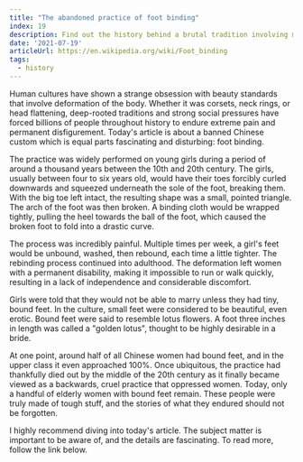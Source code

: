 ```yaml
---
title: "The abandoned practice of foot binding"
index: 19
description: Find out the history behind a brutal tradition involving many broken toes.
date: '2021-07-19'
articleUrl: https://en.wikipedia.org/wiki/Foot_binding
tags:
  - history
---
```


Human cultures have shown a strange obsession with beauty standards that involve deformation of the body. Whether it was corsets, neck rings, or head flattening, deep-rooted traditions and strong social pressures have forced billions of people throughout history to endure extreme pain and permanent disfigurement. Today's article is about a banned Chinese custom which is equal parts fascinating and disturbing: foot binding.

The practice was widely performed on young girls during a period of around a thousand years between the 10th and 20th century. The girls, usually between four to six years old, would have their toes forcibly curled downwards and squeezed underneath the sole of the foot, breaking them. With the big toe left intact, the resulting shape was a small, pointed triangle. The arch of the foot was then broken. A binding cloth would be wrapped tightly, pulling the heel towards the ball of the foot, which caused the broken foot to fold into a drastic curve.

The process was incredibly painful. Multiple times per week, a girl's feet would be unbound, washed, then rebound, each time a little tighter. The rebinding process continued into adulthood. The deformation left women with a permanent disability, making it impossible to run or walk quickly, resulting in a lack of independence and considerable discomfort.

Girls were told that they would not be able to marry unless they had tiny, bound feet. In the culture, small feet were considered to be beautiful, even erotic. Bound feet were said to resemble lotus flowers. A foot three inches in length was called a "golden lotus", thought to be highly desirable in a bride.

At one point, around half of all Chinese women had bound feet, and in the upper class it even approached 100%. Once ubiquitous, the practice had thankfully died out by the middle of the 20th century as it finally became viewed as a backwards, cruel practice that oppressed women. Today, only a handful of elderly women with bound feet remain. These people were truly made of tough stuff, and the stories of what they endured should not be forgotten.

I highly recommend diving into today's article. The subject matter is important to be aware of, and the details are fascinating. To read more, follow the link below.